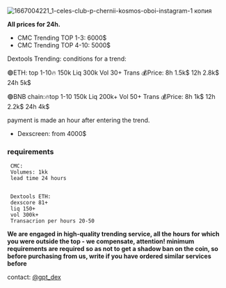 
![1667004221_1-celes-club-p-chernii-kosmos-oboi-instagram-1 копия](https://github.com/turbor1/CoinMarketCap-trending/assets/155108454/d53e970f-4441-46dd-bb97-b31579f334f2)



**All prices for 24h.**

- CMC Trending TOP 1-3: 6000$
- CMC Trending TOP 4-10: 5000$

Dextools Trending: 
conditions for a trend:

🟢ETH: top 1-10🔥
150k Liq 
300k Vol
30+ Trans
💰Price: 
8h 1.5k$
12h 2.8k$
24h 5k$

🟢BNB chain:🔥top 1-10
150k Liq
200k+ Vol
50+ Trans
💰Price:
8h 1k$
12h 2.2k$
24h 4k$ 

payment is made an hour after entering the trend.

- Dexscreen: from 4000$

### requirements
```
 CMC:
 Volumes: 1kk
 lead time 24 hours
```
```

 Dextools ETH:
 dexscore 81+
 liq 150+
 vol 300k+
 Transacrion per hours 20-50
```

**We are engaged in high-quality trending service, all the hours for which you were outside the top - we compensate, attention! minimum requirements are required so as not to get a shadow ban on the coin, so before purchasing from us, write if you have ordered similar services before**

contact: [@gpt_dex](http://t.me/gpt_dex)
